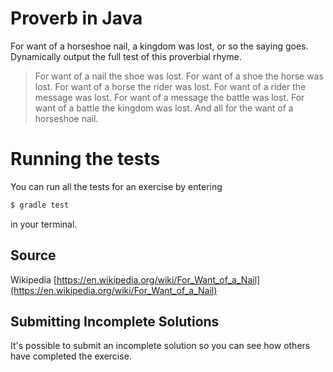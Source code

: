 # Proverb in Java

For want of a horseshoe nail, a kingdom was lost, or so the saying goes. Dynamically output the full test of this proverbial rhyme.

> For want of a nail the shoe was lost.
> For want of a shoe the horse was lost.
> For want of a horse the rider was lost.
> For want of a rider the message was lost.
> For want of a message the battle was lost.
> For want of a battle the kingdom was lost.
> And all for the want of a horseshoe nail.

# Running the tests

You can run all the tests for an exercise by entering

```sh
$ gradle test
```

in your terminal.

## Source

Wikipedia [https://en.wikipedia.org/wiki/For_Want_of_a_Nail](https://en.wikipedia.org/wiki/For_Want_of_a_Nail)

## Submitting Incomplete Solutions

It's possible to submit an incomplete solution so you can see how others have completed the exercise.
